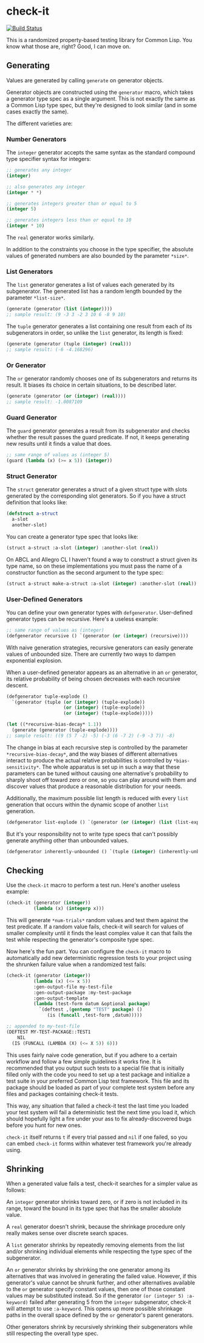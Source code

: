 # check-it

[![Build Status](https://travis-ci.org/DalekBaldwin/check-it.svg?branch=master)](https://travis-ci.org/DalekBaldwin/check-it)

This is a randomized property-based testing library for Common Lisp. You know what those are, right? Good, I can move on.

## Generating

Values are generated by calling `generate` on generator objects.

Generator objects are constructed using the `generator` macro, which takes a generator type spec as a single argument. This is not exactly the same as a Common Lisp type spec, but they're designed to look similar (and in some cases exactly the same).

The different varieties are:

### Number Generators

The `integer` generator accepts the same syntax as the standard compound type specifier syntax for integers:

```lisp
;; generates any integer
(integer)

;; also generates any integer
(integer * *)

;; generates integers greater than or equal to 5
(integer 5)

;; generates integers less than or equal to 10
(integer * 10)
```

The `real` generator works similarly.

In addition to the constraints you choose in the type specifier, the absolute values of generated numbers are also bounded by the parameter `*size*`.

### List Generators

The `list` generator generates a list of values each generated by its subgenerator. The generated list has a random length bounded by the parameter `*list-size*`.

```lisp
(generate (generator (list (integer))))
;; sample result: (9 -3 3 -2 3 10 6 -8 9 10)
```

The `tuple` generator generates a list containing one result from each of its subgenerators in order, so unlike the `list` generator, its length is fixed:

```lisp
(generate (generator (tuple (integer) (real)))
;; sample result: (-6 -4.168296)
```

### Or Generator

The `or` generator randomly chooses one of its subgenerators and returns its result. It biases its choice in certain situations, to be described later.

```lisp
(generate (generator (or (integer) (real))))
;; sample result: -1.0087109
```

### Guard Generator

The `guard` generator generates a result from its subgenerator and checks whether the result passes the guard predicate. If not, it keeps generating new results until it finds a value that does.

```lisp
;; same range of values as (integer 5)
(guard (lambda (x) (>= x 5)) (integer))
```

### Struct Generator

The `struct` generator generates a struct of a given struct type with slots generated by the corresponding slot generators. So if you have a struct definition that looks like:

```lisp
(defstruct a-struct
  a-slot
  another-slot)
```

You can create a generator type spec that looks like:

```lisp
(struct a-struct :a-slot (integer) :another-slot (real))
```

On ABCL and Allegro CL I haven't found a way to construct a struct given its type name, so on these implementations you must pass the name of a constructor function as the second argument to the type spec:

```lisp
(struct a-struct make-a-struct :a-slot (integer) :another-slot (real))
```

### User-Defined Generators

You can define your own generator types with `defgenerator`. User-defined generator types can be recursive. Here's a useless example:

```lisp
;; same range of values as (integer)
(defgenerator recursive () `(generator (or (integer) (recursive))))
```

With naive generation strategies, recursive generators can easily generate values of unbounded size. There are currently two ways to dampen exponential explosion.

When a user-defined generator appears as an alternative in an `or` generator, its relative probability of being chosen decreases with each recursive descent.

```lisp
(defgenerator tuple-explode ()
  `(generator (tuple (or (integer) (tuple-explode))
                     (or (integer) (tuple-explode))
                     (or (integer) (tuple-explode)))))

(let ((*recursive-bias-decay* 1.1))
  (generate (generator (tuple-explode))))
;; sample result: ((9 (5 7 -2) -5) (-3 (6 -7 2) (-9 -3 7)) -8)
```

The change in bias at each recursive step is controlled by the parameter `*recursive-bias-decay*`, and the way biases of different alternatives interact to produce the actual relative probabilities is controlled by `*bias-sensitivity*`. The whole apparatus is set up in such a way that these parameters can be tuned without causing one alternative's probability to sharply shoot off toward zero or one, so you can play around with them and discover values that produce a reasonable distribution for your needs.

Additionally, the maximum possible list length is reduced with every `list` generation that occurs within the dynamic scope of another `list` generation.

```lisp
(defgenerator list-explode () `(generator (or (integer) (list (list-explode)))))
```

But it's your responsibility not to write type specs that can't possibly generate anything other than unbounded values.

```lisp
(defgenerator inherently-unbounded () `(tuple (integer) (inherently-unbounded)))
```

## Checking

Use the `check-it` macro to perform a test run. Here's another useless example:

```lisp
(check-it (generator (integer))
          (lambda (x) (integerp x)))
```

This will generate `*num-trials*` random values and test them against the test predicate. If a random value fails, check-it will search for values of smaller complexity until it finds the least complex value it can that fails the test while respecting the generator's composite type spec.

Now here's the fun part. You can configure the `check-it` macro to automatically add new deterministic regression tests to your project using the shrunken failure value when a randomized test fails:

```lisp
(check-it (generator (integer))
          (lambda (x) (<= x 5))
          :gen-output-file my-test-file
          :gen-output-package :my-test-package
          :gen-output-template
          (lambda (test-form datum &optional package)
            `(deftest ,(gentemp "TEST" package) ()
               (is (funcall ,test-form ,datum)))))
```

```lisp
;; appended to my-test-file
(DEFTEST MY-TEST-PACKAGE::TEST1
    NIL
  (IS (FUNCALL (LAMBDA (X) (<= X 5)) 6)))
```

This uses fairly naive code generation, but if you adhere to a certain workflow and follow a few simple guidelines it works fine. It is recommended that you output such tests to a special file that is initially filled only with the code you need to set up a test package and initialize a test suite in your preferred Common Lisp test framework. This file and its package should be loaded as part of your complete test system before any files and packages containing check-it tests.

This way, any situation that failed a check-it test the last time you loaded your test system will fail a deterministic test the next time you load it, which should hopefully light a fire under your ass to fix already-discovered bugs before you hunt for new ones.

`check-it` itself returns `t` if every trial passed and `nil` if one failed, so you can embed `check-it` forms within whatever test framework you're already using.

## Shrinking

When a generated value fails a test, check-it searches for a simpler value as follows:

An `integer` generator shrinks toward zero, or if zero is not included in its range, toward the bound in its type spec that has the smaller absolute value.

A `real` generator doesn't shrink, because the shrinkage procedure only really makes sense over discrete search spaces.

A `list` generator shrinks by repeatedly removing elements from the list and/or shrinking individual elements while respecting the type spec of the subgenerator.

An `or` generator shrinks by shrinking the one generator among its alternatives that was involved in generating the failed value. However, if this generator's value cannot be shrunk further, and other alternatives available to the `or` generator specify constant values, then one of those constant values may be substituted instead. So if the generator `(or (integer 5) :a-keyword)` failed after generating 5 from the `integer` subgenerator, check-it will attempt to use `:a-keyword`. This opens up more possible shrinkage paths in the overall space defined by the `or` generator's parent generators.

Other generators shrink by recursively shrinking their subgenerators while still respecting the overall type spec.
